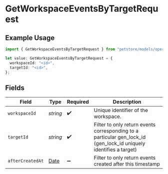 # GetWorkspaceEventsByTargetRequest

## Example Usage

```typescript
import { GetWorkspaceEventsByTargetRequest } from "petstore/models/operations";

let value: GetWorkspaceEventsByTargetRequest = {
  workspaceId: "<id>",
  targetId: "<id>",
};
```

## Fields

| Field                                                                                                             | Type                                                                                                              | Required                                                                                                          | Description                                                                                                       |
| ----------------------------------------------------------------------------------------------------------------- | ----------------------------------------------------------------------------------------------------------------- | ----------------------------------------------------------------------------------------------------------------- | ----------------------------------------------------------------------------------------------------------------- |
| `workspaceId`                                                                                                     | *string*                                                                                                          | :heavy_check_mark:                                                                                                | Unique identifier of the workspace.                                                                               |
| `targetId`                                                                                                        | *string*                                                                                                          | :heavy_check_mark:                                                                                                | Filter to only return events corresponding to a particular gen_lock_id (gen_lock_id uniquely identifies a target) |
| `afterCreatedAt`                                                                                                  | [Date](https://developer.mozilla.org/en-US/docs/Web/JavaScript/Reference/Global_Objects/Date)                     | :heavy_minus_sign:                                                                                                | Filter to only return events created after this timestamp                                                         |